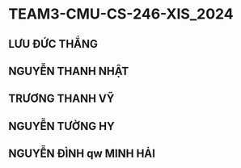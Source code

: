 # TEAM3-CMU-CS-246-XIS_2024

## LƯU ĐỨC THẮNG

## NGUYỄN THANH NHẬT

## TRƯƠNG THANH VỸ

## NGUYỄN TƯỜNG HY

## NGUYỄN ĐÌNH qw MINH HẢI
